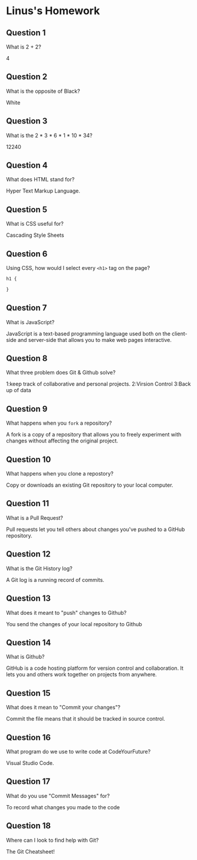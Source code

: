 # Linus's Homework

## Question 1

What is 2 + 2?

4

## Question 2

What is the opposite of Black?

White

## Question 3

What is the  2 * 3 * 6 * 1 * 10 * 34?

12240

## Question 4 

What does HTML stand for?

Hyper Text Markup Language.

## Question 5

What is CSS useful for?

Cascading Style Sheets

## Question 6

Using CSS, how would I select every `<h1>` tag on the page?

```css
h1 {

}
```

## Question 7

What is JavaScript?

JavaScript is a text-based programming language used both on the client-side and server-side that allows you to make web pages interactive.

## Question 8

What three problem does Git & Github solve?

1:keep track of collaborative and personal projects.
2:Virsion Control
3:Back up of data
## Question 9

What happens when you `fork` a repository?

A fork is a copy of a repository that allows you to freely experiment with changes without affecting the original project.

## Question 10 

What happens when you clone a repostory?

Copy or downloads an existing Git repository to your local computer.

## Question 11

What is a Pull Request?

Pull requests let you tell others about changes you've pushed to a GitHub repository.

## Question 12

What is the Git History log?

A Git log is a running record of commits.

## Question 13

What does it meant to "push" changes to Github?

You send the changes of your local repository to Github

## Question 14

What is Github?

GitHub is a code hosting platform for version control and collaboration. It lets you and others work together on projects from anywhere.

## Question 15

What does it mean to "Commit your changes"?

Commit the file means that it should be tracked in source control.

## Question 16

What program do we use to write code at CodeYourFuture?

Visual Studio Code.

## Question 17

What do you use "Commit Messages" for?

To record what changes you made to the code

## Question 18

Where can I look to find help with Git?

The Git Cheatsheet!
